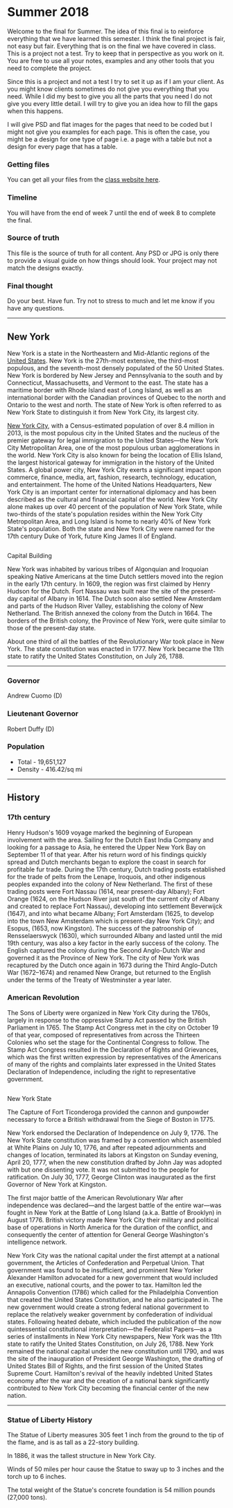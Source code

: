 # Summer 2018

Welcome to the final for Summer.  The idea of this final is to reinforce everything that we have learned this semester.  I think the final project is fair, not easy but fair.  Everything that is on the final we have covered in class.  This is a project not a test.  Try to keep that in perspective as you work on it.  You are free to use all your notes, examples and any other tools that you need to complete the project.  

Since this is a project and not a test I try to set it up as if I am your client.  As you might know clients sometimes do not give you everything that you need.  While I did my best to give you all the parts that you need I do not give you every little detail.  I will try to give you an idea how to fill the gaps when this happens.  

I will give PSD and flat images for the pages that need to be coded but I might not give you examples for each page.  This is often the case, you might be a design for one type of page i.e. a page with a table but not a design for every page that has a table.  

### Getting files

You can get all your files from the [class website here](http://html.svahtml.com/).  

### Timeline

You will have from the end of week 7 until the end of week 8 to complete the final.

### Source of truth

This file is the source of truth for all content.  Any PSD or JPG is only there to provide a visual guide on how things should look.  Your project may not match the designs exactly.  

### Final thought

Do your best.  Have fun.  Try not to stress to much and let me know if you have any questions.

---

## New York

New York is a state in the Northeastern and Mid-Atlantic regions of the [United States](http://www.whitehouse.gov). New York is the 27th-most extensive, the third-most populous, and the seventh-most densely populated of the 50 United States. New York is bordered by New Jersey and Pennsylvania to the south and by Connecticut, Massachusetts, and Vermont to the east. The state has a maritime border with Rhode Island east of Long Island, as well as an international border with the Canadian provinces of Quebec to the north and Ontario to the west and north. The state of New York is often referred to as New York State to distinguish it from New York City, its largest city.

[New York City](http://www.nyc.gov), with a Census-estimated population of over 8.4 million in 2013, is the most populous city in the United States and the nucleus of the premier gateway for legal immigration to the United States—the New York City Metropolitan Area, one of the most populous urban agglomerations in the world. New York City is also known for being the location of Ellis Island, the largest historical gateway for immigration in the history of the United States. A global power city, New York City exerts a significant impact upon commerce, finance, media, art, fashion, research, technology, education, and entertainment. The home of the United Nations Headquarters, New York City is an important center for international diplomacy and has been described as the cultural and financial capital of the world. New York City alone makes up over 40 percent of the population of New York State, while two-thirds of the state's population resides within the New York City Metropolitan Area, and Long Island is home to nearly 40% of New York State's population. Both the state and New York City were named for the 17th century Duke of York, future King James II of England.

<div class="photo">
	<img src="images/index1.jpg" alt="">
	<p>Capital Building</p>
</div>

New York was inhabited by various tribes of Algonquian and Iroquoian speaking Native Americans at the time Dutch settlers moved into the region in the early 17th century. In 1609, the region was first claimed by Henry Hudson for the Dutch. Fort Nassau was built near the site of the present-day capital of Albany in 1614. The Dutch soon also settled New Amsterdam and parts of the Hudson River Valley, establishing the colony of New Netherland. The British annexed the colony from the Dutch in 1664. The borders of the British colony, the Province of New York, were quite similar to those of the present-day state.

About one third of all the battles of the Revolutionary War took place in New York. The state constitution was enacted in 1777. New York became the 11th state to ratify the United States Constitution, on July 26, 1788.

---

### Governor
Andrew Cuomo (D)
### Lieutenant Governor
Robert Duffy (D)

### Population

 * Total - 19,651,127
 * Density - 416.42/sq mi

---

## History

### 17th century

Henry Hudson's 1609 voyage marked the beginning of European involvement with the area. Sailing for the Dutch East India Company and looking for a passage to Asia, he entered the Upper New York Bay on September 11 of that year. After his return word of his findings quickly spread and Dutch merchants began to explore the coast in search for profitable fur trade. During the 17th century, Dutch trading posts established for the trade of pelts from the Lenape, Iroquois, and other indigenous peoples expanded into the colony of New Netherland. The first of these trading posts were Fort Nassau (1614, near present-day Albany); Fort Orange (1624, on the Hudson River just south of the current city of Albany and created to replace Fort Nassau), developing into settlement Beverwijck (1647), and into what became Albany; Fort Amsterdam (1625, to develop into the town New Amsterdam which is present-day New York City); and Esopus, (1653, now Kingston). The success of the patroonship of Rensselaerswyck (1630), which surrounded Albany and lasted until the mid 19th century, was also a key factor in the early success of the colony. The English captured the colony during the Second Anglo-Dutch War and governed it as the Province of New York. The city of New York was recaptured by the Dutch once again in 1673 during the Third Anglo-Dutch War (1672–1674) and renamed New Orange, but returned to the English under the terms of the Treaty of Westminster a year later.

### American Revolution
The Sons of Liberty were organized in New York City during the 1760s, largely in response to the oppressive Stamp Act passed by the British Parliament in 1765. The Stamp Act Congress met in the city on October 19 of that year, composed of representatives from across the Thirteen Colonies who set the stage for the Continental Congress to follow. The Stamp Act Congress resulted in the Declaration of Rights and Grievances, which was the first written expression by representatives of the Americans of many of the rights and complaints later expressed in the United States Declaration of Independence, including the right to representative government.

<div class="photo">
	<img src="images/history1.png" alt="">
	<p>New York State</p>
</div>

The Capture of Fort Ticonderoga provided the cannon and gunpowder necessary to force a British withdrawal from the Siege of Boston in 1775.

New York endorsed the Declaration of Independence on July 9, 1776. The New York State constitution was framed by a convention which assembled at White Plains on July 10, 1776, and after repeated adjournments and changes of location, terminated its labors at Kingston on Sunday evening, April 20, 1777, when the new constitution drafted by John Jay was adopted with but one dissenting vote. It was not submitted to the people for ratification. On July 30, 1777, George Clinton was inaugurated as the first Governor of New York at Kingston.

The first major battle of the American Revolutionary War after independence was declared—and the largest battle of the entire war—was fought in New York at the Battle of Long Island (a.k.a. Battle of Brooklyn) in August 1776. British victory made New York City their military and political base of operations in North America for the duration of the conflict, and consequently the center of attention for General George Washington's intelligence network.

New York City was the national capital under the first attempt at a national government, the Articles of Confederation and Perpetual Union. That government was found to be insufficient, and prominent New Yorker Alexander Hamilton advocated for a new government that would included an executive, national courts, and the power to tax. Hamilton led the Annapolis Convention (1786) which called for the Philadelphia Convention that created the United States Constitution, and he also participated in. The new government would create a strong federal national government to replace the relatively weaker government by confederation of individual states. Following heated debate, which included the publication of the now quintessential constitutional interpretation—the Federalist Papers—as a series of installments in New York City newspapers, New York was the 11th state to ratify the United States Constitution, on July 26, 1788. New York remained the national capital under the new constitution until 1790, and was the site of the inauguration of President George Washington, the drafting of United States Bill of Rights, and the first session of the United States Supreme Court. Hamilton's revival of the heavily indebted United States economy after the war and the creation of a national bank significantly contributed to New York City becoming the financial center of the new nation.

---

### Statue of Liberty History

The Statue of Liberty measures 305 feet 1 inch from the ground to the tip of the flame, and is as tall as a 22-story building.

In 1886, it was the tallest structure in New York City.

Winds of 50 miles per hour cause the Statue to sway up to 3 inches and the torch up to 6 inches.

The total weight of the Statue's concrete foundation is 54 million pounds (27,000 tons).
